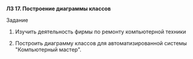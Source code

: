 **ЛЗ 17. Построение диаграммы классов**

Задание

1. Изучить деятельность фирмы по ремонту компьютерной техники

2. Построить диаграмму классов для автоматизированной системы "Компьютерный мастер".
